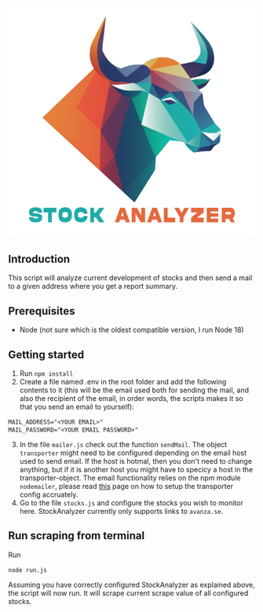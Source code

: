 ![Logo](https://raw.githubusercontent.com/ToWelie89/StockAnalyzer/master/logo.png)
## Introduction

This script will analyze current development of stocks and then send a mail to a given address where you get a report summary.

## Prerequisites

* Node (not sure which is the oldest compatible version, I run Node 18)

## Getting started

1. Run `npm install`
2. Create a file named .env in the root folder and add the following contents to it (this will be the email used both for sending the mail, and also the recipient of the email, in order words, the scripts makes it so that you send an email to yourself):
```
MAIL_ADDRESS="<YOUR EMAIL>"
MAIL_PASSWORD="<YOUR EMAIL PASSWORD>"
```
3. In the file `mailer.js` check out the function `sendMail`. The object `transporter` might need to be configured depending on the email host used to send email. If the host is hotmal, then you don't need to change anything, but if it is another host you might have to specicy a host in the transporter-object. The email functionality relies on the npm module `nodemailer`, please read [this](https://nodemailer.com/smtp/) page on how to setup the transporter config accruately.
4. Go to the file `stocks.js` and configure the stocks you wish to monitor here. StockAnalyzer currently only supports links to `avanza.se`.

## Run scraping from terminal

Run
```
node run.js
```
Assuming you have correctly configured StockAnalyzer as explained above, the script will now run. It will scrape current scrape value of all configured stocks.